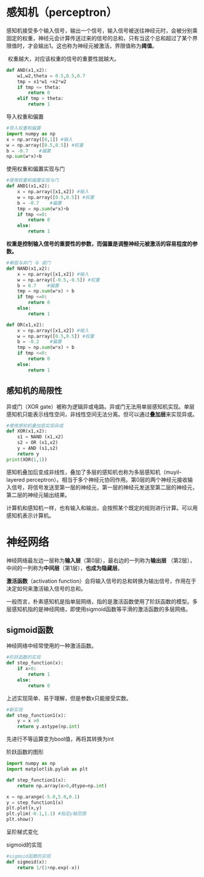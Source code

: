 # 感知机（perceptron）

​		感知机接受多个输入信号，输出一个信号，输入信号被送往神经元时，会被分别乘固定的权重，神经元会计算传送过来的信号的总和，只有当这个总和超过了某个界限值时，才会输出1。这也称为神经元被激活，界限值称为**阈值**。

​		权重越大，对应该权重的信号的重要性就越大。

```python
def AND(x1,x2):
    w1,w2,theta = 0.5,0.5,0.7
    tmp = x1*w1 +x2*w2
    if tmp <= theta:
        return 0
    elif tmp > theta:
        return 1
```

导入权重和偏置

```python
#导入权重和偏置
import numpy as np
x = np.array([0,1]) #输入
w = np.array([0.5,0.5]) #权重
b = -0.7    #偏置
np.sum(w*x)+b
```

使用权重和偏置实现与门

```python
#使用权重和偏置实现与门
def AND1(x1,x2):
    x = np.array([x1,x2]) #输入
    w = np.array([0.5,0.5]) #权重
    b = -0.7    #偏置
    tmp = np.sum(w*x)+b
    if tmp <=0:
        return 0
    else:
        return 1
```

**权重是控制输入信号的重要性的参数，而偏置是调整神经元被激活的容易程度的参数。**

```python
#单层与非门 与 或门
def NAND(x1,x2):
    x = np.array([x1,x2]) #输入
    w = np.array([-0.5,-0.5]) #权重
    b = 0.7    #偏置
    tmp = np.sum(w*x) + b
    if tmp <=0:
        return 0
    else:
        return 1

def OR(x1,x2):
    x = np.array([x1,x2]) #输入
    w = np.array([0.5,0.5]) #权重
    b = -0.2    #偏置
    tmp = np.sum(w*x) + b
    if tmp <=0:
        return 0
    else:
        return 1
```

## 感知机的局限性

异或门（XOR gate）被称为逻辑异或电路。异或门无法用单层感知机实现。单层感知机只能表示线性空间，非线性空间无法分离。但可以通过**叠加层**来实现异或。

```PYTHON
#使用感知机叠加层实现异或
def XOR(x1,x2):
    s1 = NAND (x1,x2)
    s2 = OR (x1,x2)
    y = AND (s1,s2)
    return y
print(XOR(1,1))
```

感知机叠加后变成非线性，叠加了多层的感知机也称为多层感知机（muyil-layered perceptron）。相当于多个神经元协同作用。第0层的两个神经元接收输入信号，将信号发送至第一层的神经元，第一层的神经元发送至第二层的神经元，第二层的神经元输出结果。

计算机和感知机一样，也有输入和输出，会按照某个既定的规则进行计算。可以用感知机表示计算机。

# 神经网络

神经网络最左边一层称为**输入层**（第0层），最右边的一列称为**输出层** （第2层），中间的一列称为**中间层**（第1层），**也成为隐藏层**。 

**激活函数**（activation function）会将输入信号的总和转换为输出信号，作用在于决定如何来激活输入信号的总和。

一般而言，朴素感知机是指单层网络，指的是激活函数使用了阶跃函数的模型。多层感知机指的是神经网络，即使用sigmoid函数等平滑的激活函数的多层网络。

## sigmoid函数

神经网络中经常使用的一种激活函数。 

```python
#阶跃函数的实现
def step_function(x):
    if x>0:
        return 1
    else:
        return 0
```

上述实现简单、易于理解，但是参数x只能接受实数。

```python
#新实现
def step_function1(x):
    y = x >0
    return y.astype(np.int)
```

先进行不等运算变为bool值，再将其转换为int

阶跃函数的图形

```python
import numpy as np
import matplotlib.pylab as plt

def step_function1(x):
    return np.array(x>0,dtype=np.int)

x = np.arange(-5.0,5.0,0.1)
y = step_function1(x)
plt.plot(x,y)
plt.ylim(-0.1,1.1) #指定y轴范围
plt.show()
```

呈阶梯式变化

sigmoid的实现

```python
#sigmoid函数的实现
def sigmoid(x):
    return 1/(1+np.exp(-x))
```

